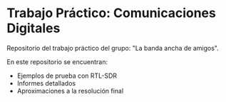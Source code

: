 # Trabajo Práctico: Comunicaciones Digitales

Repositorio del trabajo práctico del grupo: "La banda ancha de amigos".

En este repositorio se encuentran:

- Ejemplos de prueba con RTL-SDR
- Informes detallados
- Aproximaciones a la resolución final

